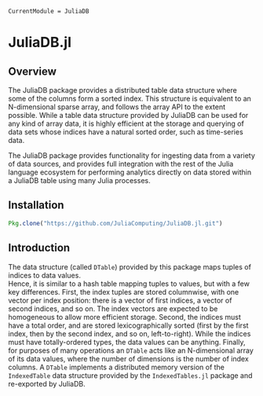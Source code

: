 ```@meta
CurrentModule = JuliaDB
```

# JuliaDB.jl

## Overview

The JuliaDB package provides a distributed table data structure where some of the columns form a sorted index. This structure is equivalent to an N-dimensional sparse array, and follows the array API to the extent possible.
While a table data structure provided by JuliaDB can be used for any kind of array data, it is highly efficient at the storage and querying of data sets whose indices have a natural sorted order, such as time-series data.

The JuliaDB package provides functionality for ingesting data from a variety of data sources, and provides full integration with the rest of the Julia language ecosystem for performing analytics directly on data stored within a JuliaDB table using many Julia processes.

## Installation

```julia
Pkg.clone("https://github.com/JuliaComputing/JuliaDB.jl.git")
```

## Introduction

The data structure (called `DTable`) provided by this package maps tuples of indices to data values.  
Hence, it is similar to a hash table mapping tuples to values, but with a few key differences.
First, the index tuples are stored columnwise, with one vector per index position: there is a vector of first indices, a vector of second indices, and so on.
The index vectors are expected to be homogeneous to allow more efficient storage.
Second, the indices must have a total order, and are stored lexicographically sorted (first by the first index, then by the second index, and so on, left-to-right).
While the indices must have totally-ordered types, the data values can be anything.
Finally, for purposes of many operations an `DTable` acts like an N-dimensional array of its data values, where the number of dimensions is the number of index columns.  A `DTable` implements a distributed memory version of the `IndexedTable` data structure provided by the `IndexedTables.jl` package and re-exported by JuliaDB.
